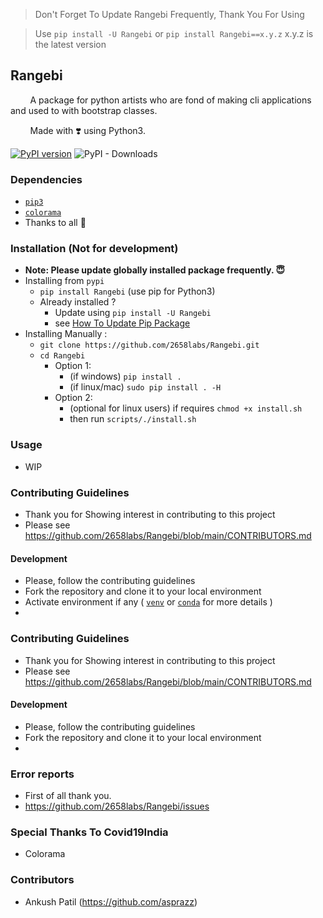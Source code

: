 
>
>    Don't Forget To Update Rangebi Frequently, Thank You For Using

>    Use `pip install -U Rangebi` or `pip install Rangebi==x.y.z` x.y.z is the latest version
>

## Rangebi

<P>
 &nbsp;&nbsp;&nbsp;&nbsp;&nbsp;&nbsp;&nbsp;&nbsp;A package for python artists who are fond of making cli applications and used to with bootstrap classes.
</p>

<p>

&nbsp;&nbsp;&nbsp;&nbsp;&nbsp;&nbsp;&nbsp;&nbsp;Made with :heavy_heart_exclamation: using Python3.

[![PyPI version](https://badge.fury.io/py/rangebi.svg)](https://badge.fury.io/py/rangebi) ![PyPI - Downloads](https://img.shields.io/pypi/dm/ragebi)

</p>



### Dependencies
- [`pip3`](https://pip.pypa.io/en/stable/installing/)
- [`colorama`](https://pypi.org/project/colorama/)
- Thanks to all :pray:


### Installation (Not for development)
- <strong>Note: Please update globally installed package frequently. :innocent:	</strong>
- Installing from `pypi`
    - `pip install Rangebi` (use pip for Python3)
    - Already installed ?
        - Update using `pip install -U Rangebi`
        - see [How To Update Pip Package](https://stackoverflow.com/questions/4536103/how-can-i-upgrade-specific-packages-using-pip-and-a-requirements-file)
- Installing Manually :
    - `git clone https://github.com/2658labs/Rangebi.git`
    - `cd Rangebi`
        - Option 1:
            - (if windows) `pip install .`
            - (if linux/mac) `sudo pip install . -H`
        - Option 2:
            - (optional for linux users) if requires `chmod +x install.sh`
            - then run `scripts/./install.sh`


### Usage
- WIP

### Contributing Guidelines
- Thank you for Showing interest in contributing to this project
- Please see https://github.com/2658labs/Rangebi/blob/main/CONTRIBUTORS.md

#### Development
- Please, follow the contributing guidelines
- Fork the repository and clone it to your local environment
- Activate environment if any (
    [`venv`](https://docs.python.org/3/library/venv.html)
    or [`conda`](https://docs.conda.io/projects/conda/en/latest/user-guide/install/index.html)
    for more details
  )
-

### Contributing Guidelines
- Thank you for Showing interest in contributing to this project
- Please see https://github.com/2658labs/Rangebi/blob/main/CONTRIBUTORS.md

#### Development
- Please, follow the contributing guidelines
- Fork the repository and clone it to your local environment
-

### Error reports
- First of all thank you.
- https://github.com/2658labs/Rangebi/issues


### Special Thanks To Covid19India
- Colorama


### Contributors
- Ankush Patil (https://github.com/asprazz)
